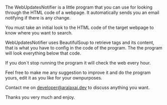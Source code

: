 The WebUpdatesNotifier is a little program that you can use for looking
through the HTML code of a webpage. It automatically sends you an email
notifying if there is any change.

You must take an initial look to the HTML code of the target webpage
to know where you want to search.

WebUpdatesNotifier uses BeautifulSoup to retrieve tags and its content,
that is what you have to config in the code of the program.
The the program will look everything below that code.

If you don´t stop running the program it will check the web every hour.

Feel free to make me any suggestion to improve it and do the program
yours, edit it as you like for your ownpurposes.

Contact me on developer@aralaxai.dev to discuss anything you want.

Thanks you very much and enjoy.
